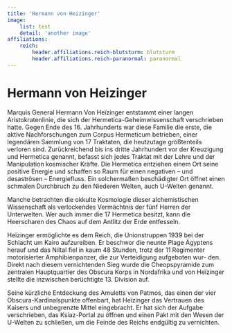 ```yaml
---
title: 'Hermann von Heizinger'
image:
    list: test
    detail: 'another image'
affiliations:
    reich:
        header.affiliations.reich-blutsturm: blutsturm
        header.affiliations.reich-paranormal: paranormal
---
```


# Hermann von Heizinger

Marquis General Hermann Von Heïzinger entstammt einer langen Aristokratenlinie, die sich der Hermetica-Geheimwissenschaft verschrieben hatte. Gegen Ende des 16. Jahrhunderts war diese Familie die erste, die aktive Nachforschungen zum Corpus Hermeticum betrieben, einer legendären Sammlung von 17 Traktaten, die heutzutage größtenteils verloren sind. Zurückreichend bis ins dritte Jahrhundert vor der Kreuzigung und Hermetica genannt, befasst sich jedes Traktat mit der Lehre und der Manipulation kosmischer Kräfte. Die Hermetica entziehen einem Ort seine positive Energie und schaffen so Raum für einen negativen – und desaströsen – Energiefluss. Ein solchermaßen beschädigter Ort öffnet einen schmalen Durchbruch zu den Niederen Welten, auch U-Welten genannt.

Manche betrachten die okkulte Kosmologie dieser alchemistischen Wissenschaft als verlockendes Vermächtnis der fünf Herren der Unterwelten. Wer auch immer die 17 Hermetica besitzt, kann die Heerscharen des Chaos auf dem Antlitz der Erde entfesseln.

Heïzinger ermöglichte es dem Reich, die Unionstruppen 1939 bei der
Schlacht um Kairo aufzureiben. Er beschwor die neunte Plage Ägyptens herauf und das Niltal fiel in kaum 48 Stunden, trotz der 11 Regimenter motorisierter Amphibienpanzer, die zur Verteidigung aufgeboten wur-
den. Direkt nach diesem vernichtenden Sieg wurde die Cheopspyramide zum zentralen Hauptquartier des Obscura Korps in Nordafrika und von Heïzinger stellte die inzwischen berüchtigte 13. Division auf.

Seine kürzliche Entdeckung des Amuletts von Patmos, das einen der vier Obscura-Kardinalspunkte offenbart, hat Heïzinger das Vertrauen des Kaisers und unbegrenzte Mittel eingebracht. Er hat sich der Aufgabe verschrieben, das Ksiaz-Portal zu öffnen und einen Pakt mit den Wesen der U-Welten zu schließen, um die Feinde des Reichs endgültig zu vernichten.